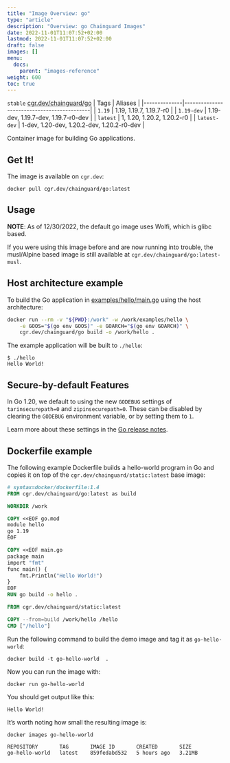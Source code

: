 ```yaml
---
title: "Image Overview: go"
type: "article"
description: "Overview: go Chainguard Images"
date: 2022-11-01T11:07:52+02:00
lastmod: 2022-11-01T11:07:52+02:00
draft: false
images: []
menu:
  docs:
    parent: "images-reference"
weight: 600
toc: true
---
```


`stable` [cgr.dev/chainguard/go](https://github.com/chainguard-images/images/tree/main/images/go)
| Tags         | Aliases                                    |
|--------------|--------------------------------------------|
| `1.19`       | 1.19, 1.19.7, 1.19.7-r0                    |
| `1.19-dev`   | 1.19-dev, 1.19.7-dev, 1.19.7-r0-dev        |
| `latest`     | 1, 1.20, 1.20.2, 1.20.2-r0                 |
| `latest-dev` | 1-dev, 1.20-dev, 1.20.2-dev, 1.20.2-r0-dev |



Container image for building Go applications.

## Get It!

The image is available on `cgr.dev`:

```
docker pull cgr.dev/chainguard/go:latest
```

## Usage

**NOTE**: As of 12/30/2022, the default go image uses Wolfi, which is glibc based.

If you were using this image before and are now running into trouble, the musl/Alpine based image is
still available at `cgr.dev/chainguard/go:latest-musl`.

## Host architecture example

To build the Go application in [examples/hello/main.go](examples/hello/main.go)
using the host architecture:

```sh
docker run --rm -v "${PWD}:/work" -w /work/examples/hello \
    -e GOOS="$(go env GOOS)" -e GOARCH="$(go env GOARCH)" \
    cgr.dev/chainguard/go build -o /work/hello .
```

The example application will be built to `./hello`:
```
$ ./hello
Hello World!
```

## Secure-by-default Features

In Go 1.20, we default to using the new `GODEBUG` settings of `tarinsecurepath=0` and `zipinsecurepath=0`.
These can be disabled by clearing the `GODEBUG` environment variable, or by setting them to `1`.

Learn more about these settings in the [Go release notes](https://tip.golang.org/doc/go1.20).

## Dockerfile example

The following example Dockerfile builds a hello-world program in Go and copies it on top of the `cgr.dev/chainguard/static:latest` base image:

```dockerfile
# syntax=docker/dockerfile:1.4
FROM cgr.dev/chainguard/go:latest as build

WORKDIR /work

COPY <<EOF go.mod
module hello
go 1.19
EOF

COPY <<EOF main.go
package main
import "fmt"
func main() {
    fmt.Println("Hello World!")
}
EOF
RUN go build -o hello .

FROM cgr.dev/chainguard/static:latest

COPY --from=build /work/hello /hello
CMD ["/hello"]
```

Run the following command to build the demo image and tag it as `go-hello-world`:

```shell
docker build -t go-hello-world  .
```

Now you can run the image with:

```shell
docker run go-hello-world
```

You should get output like this:

```
Hello World!
```

It’s worth noting how small the resulting image is:

```shell
docker images go-hello-world
```

```
REPOSITORY       TAG       IMAGE ID       CREATED       SIZE
go-hello-world   latest    859fedabd532   5 hours ago   3.21MB
```
